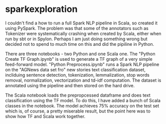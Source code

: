 # sparkexploration
I couldn't find a how to run a full Spark NLP pipeline in Scala, so created it using PySpark. The problem was that some of the annotators such as Tokenizer were systematically crashing when created by Scala, either when run by sbt or in Spylon. Perhaps I am just doing something wrong but decided not to spend to much time on this and did the pipiline in Python.

There are three notebooks - two Python and one Scala one. The "Python Create TF Graph.ipynb" is used to generate a TF graph of a very simple feed-forward model. "Python Preprocess.ipynb" runs a Spark NLP pipeline on the "AGNews data set fro" new stories text classification dataset, incliduing sentence detection, tokenization, lemmalization, stop words removal, normalization, vectorization and td-idf computation. The dataset is annotated using the pipeline and then stored on the hard drive. 

The Scala notebook loads the prepropcessed dataframe and does text classification using the TF model. To do this, I have added a bunch of Scala classes in the notebook. The model achieves 75% accuracy on the test set which is, of course, a pretty miserable result, but the point here was to show how TF and Scala work together. 
